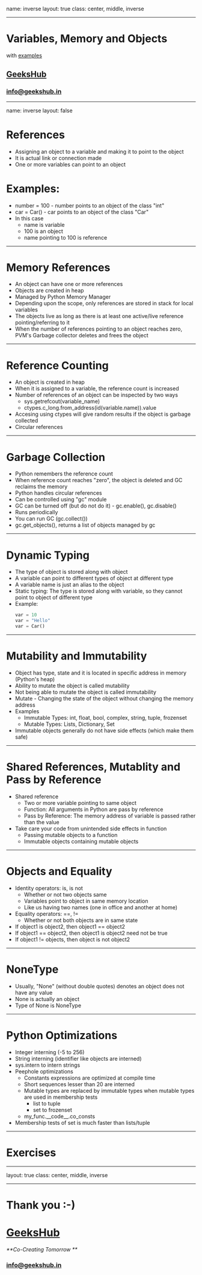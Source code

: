name: inverse
layout: true
class: center, middle, inverse

---

# Variables, Memory and Objects
with [examples](variables_memory_objects.ipynb)
## [GeeksHub](http://www.geekshub.in)
### [info@geekshub.in](mailto:info@geekshub.in)

---

name: inverse
layout: false


# References
- Assigning an object to a variable and making it to point to the object
- It is actual link or connection made
- One or more variables can point to an object

# Examples:
* number = 100 - number points to an object of the class "int"
* car = Car() - car points to an object of the class "Car"
* In this case
    * name is variable
    * 100 is an object
    * name pointing to 100 is reference
---

# Memory References
- An object can have one or more references
- Objects are created in heap
- Managed by Python Memory Manager
- Depending upon the scope, only references are stored in stack for local variables
- The objects live as long as there is at least one active/live reference pointing/referring to it
- When the number of references pointing to an object reaches zero, PVM's Garbage collector deletes and frees the object

---
# Reference Counting
- An object is created in heap
- When it is assigned to a variable, the reference count is increased
- Number of references of an object can be inspected by two ways
	- sys.getrefcout(variable_name)
    - ctypes.c_long.from_address(id(variable.name)).value
- Accesing using ctypes will give random results if the object is garbage collected
- Circular references

---

# Garbage Collection
 - Python remembers the reference count
 - When reference count reaches "zero", the object is deleted and GC reclaims the memory
 - Python handles circular references
 - Can be controlled using "gc" module
 - GC can be turned off (but do not do it) - gc.enable(), gc.disable()
 - Runs periodically
 - You can run GC (gc.collect())
 - gc.get_objects(), returns a list of objects managed by gc

---

# Dynamic Typing
* The type of object is stored along with object
* A variable can point to different types of object at different type
* A variable name is just an alias to the object
* Static typing: The type is stored along with variable, so they cannot point to object of different type
* Example:
    ```python
    var = 10
    var = "Hello"
    var = Car()
    ```

---

# Mutability and Immutability
* Object has type, state and it is located in specific address in memory (Python's heap)
* Ability to mutate the object is called mutability
* Not being able to mutate the object is called immutability
* Mutate - Changing the state of the object without changing the memory address
* Examples
    * Immutable Types: int, float, bool, complex, string, tuple, frozenset
    * Mutable Types: Lists, Dictionary, Set
* Immutable objects generally do not have side effects (which make them safe)

---

# Shared References, Mutablity and Pass by Reference
* Shared reference
    * Two or more variable pointing to same object
    * Function: All arguments in Python are pass by reference
    * Pass by Reference: The memory address of variable is passed rather than the value
* Take care your code from unintended side effects in function
    * Passing mutable objects to a function
    * Immutable objects containing mutable objects

---

# Objects and Equality
* Identity operators: is, is not
    * Whether or not two objects same
    * Variables point to object in same memory location
    * Like us having two names (one in office and another at home)
* Equality operators: ==, !=
    * Whether or not both objects are in same state
* If object1 is object2, then object1 == object2
* If object1 == object2, then object1 is object2 need not be true
* If object1 != objects, then object is not object2

---

# NoneType
* Usually, "None" (without double quotes) denotes an object does not have any value
* None is actually an object
* Type of None is NoneType

---

# Python Optimizations
* Integer interning (-5 to 256)
* String interning (identifier like objects are interned)
* sys.intern to intern strings
* Peephole optimizations
    * Constants expressions are optimized at compile time
    * Short sequences lesser than 20 are interned
    * Mutable types are replaced by immutable types when mutable types are used in membership tests
        * list to tuple
        * set to frozenset
    * my_func.\_\_code\_\_.co_consts
* Membership tests of set is much faster than lists/tuple

---

# Exercises 

---

layout: true
class: center, middle, inverse

---

# Thank you :-)

# [GeeksHub](http://www.geekshub.in)
_**Co-Creating Tomorrow **_
### [info@geekshub.in](mailto:info@geekshub.in)